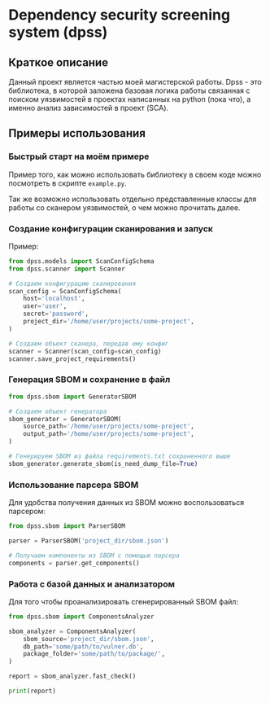 # Dependency security screening system (dpss)

## Краткое описание

Данный проект является частью моей магистерской работы. 
Dpss - это библиотека, в которой заложена базовая логика 
работы связанная с поиском уязвимостей в проектах написанных 
на python (пока что), а именно анализ зависимостей в проект (SCA).

## Примеры использования


### Быстрый старт на моём примере

Пример того, как можно использовать библиотеку в своем коде можно 
посмотреть в скрипте `example.py`.

Так же возможно использовать отдельно представленные классы для работы
со сканером уязвимостей, о чем можно прочитать далее.

### Создание конфигурации сканирования и запуск

Пример:

```python
from dpss.models import ScanConfigSchema
from dpss.scanner import Scanner

# Создаем конфигурацию сканирования
scan_config = ScanConfigSchema(
    host='localhost',
    user='user',
    secret='password',
    project_dir='/home/user/projects/some-project',
)

# Создаем объект сканера, передав ему конфиг
scanner = Scanner(scan_config=scan_config)
scanner.save_project_requirements()

```

### Генерация SBOM и сохранение в файл

```python
from dpss.sbom import GeneratorSBOM

# Создаем объект генератора
sbom_generator = GeneratorSBOM(
    source_path='/home/user/projects/some-project',
    output_path='/home/user/projects/some-project',
)

# Генерируем SBOM из файла requirements.txt сохраненного выше
sbom_generator.generate_sbom(is_need_dump_file=True)
```

### Использование парсера SBOM

Для удобства получения данных из SBOM можно воспользоваться парсером:

```python
from dpss.sbom import ParserSBOM

parser = ParserSBOM('project_dir/sbom.json')

# Получаем компоненты из SBOM с помощью парсера
components = parser.get_components()
```

### Работа с базой данных и анализатором

Для того чтобы проанализировать сгенерированный SBOM файл:

```python
from dpss.sbom import ComponentsAnalyzer

sbom_analyzer = ComponentsAnalyzer(
    sbom_source='project_dir/sbom.json',
    db_path='some/path/to/vulner.db',
    package_folder='some/path/to/package/',
)

report = sbom_analyzer.fast_check()

print(report)
```